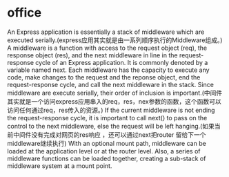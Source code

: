 # office
An Express application is essentially a stack of middleware which are executed serially.(express应用其实就是由一系列顺序执行的Middleware组成。)
A middleware is a function with access to the request object (req), the response object (res), and the next middleware in line in the request-response cycle of an Express application. It is commonly denoted by a variable named next. Each middleware has the capacity to execute any code, make changes to the request and the reponse object, end the request-response cycle, and call the next middleware in the stack. Since middleware are execute serially, their order of inclusion is important.(中间件其实就是一个访问express应用串入的req，res，nex参数的函数，这个函数可以访问任何通过req，res传入的资源。)
If the current middleware is not ending the request-response cycle, it is important to call next() to pass on the control to the next middleware, else the request will be left hanging.(如果当前中间件没有完成对网页的res响应 ，还可以通过next把router 留给下一个middleware继续执行)
With an optional mount path, middleware can be loaded at the application level or at the router level. Also, a series of middleware functions can be loaded together, creating a sub-stack of middleware system at a mount point.
